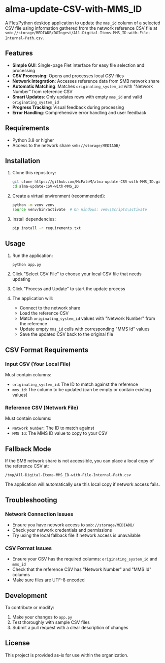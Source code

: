 # alma-update-CSV-with-MMS_ID

A Flet/Python desktop application to update the `mms_id` column of a selected CSV file using information gathered from the network reference CSV file at `smb://storage/MEDIADB/DGIngest/All-Digital-Items-MMS_ID-with-File-Internal-Path.csv`.

## Features

- **Simple GUI**: Single-page Flet interface for easy file selection and processing
- **CSV Processing**: Opens and processes local CSV files
- **Network Integration**: Accesses reference data from SMB network share
- **Automatic Matching**: Matches `originating_system_id` with "Network Number" from reference CSV
- **Smart Updates**: Only updates rows with empty `mms_id` and valid `originating_system_id`
- **Progress Tracking**: Visual feedback during processing
- **Error Handling**: Comprehensive error handling and user feedback

## Requirements

- Python 3.8 or higher
- Access to the network share `smb://storage/MEDIADB/`

## Installation

1. Clone this repository:
   ```bash
   git clone https://github.com/McFateM/alma-update-CSV-with-MMS_ID.git
   cd alma-update-CSV-with-MMS_ID
   ```

2. Create a virtual environment (recommended):
   ```bash
   python -m venv venv
   source venv/bin/activate  # On Windows: venv\Scripts\activate
   ```

3. Install dependencies:
   ```bash
   pip install -r requirements.txt
   ```

## Usage

1. Run the application:
   ```bash
   python app.py
   ```

2. Click "Select CSV File" to choose your local CSV file that needs updating

3. Click "Process and Update" to start the update process

4. The application will:
   - Connect to the network share
   - Load the reference CSV
   - Match `originating_system_id` values with "Network Number" from the reference
   - Update empty `mms_id` cells with corresponding "MMS Id" values
   - Save the updated CSV back to the original file

## CSV Format Requirements

### Input CSV (Your Local File)
Must contain columns:
- `originating_system_id`: The ID to match against the reference
- `mms_id`: The column to be updated (can be empty or contain existing values)

### Reference CSV (Network File)
Must contain columns:
- `Network Number`: The ID to match against
- `MMS Id`: The MMS ID value to copy to your CSV

## Fallback Mode

If the SMB network share is not accessible, you can place a local copy of the reference CSV at:
```
/tmp/All-Digital-Items-MMS_ID-with-File-Internal-Path.csv
```

The application will automatically use this local copy if network access fails.

## Troubleshooting

### Network Connection Issues
- Ensure you have network access to `smb://storage/MEDIADB/`
- Check your network credentials and permissions
- Try using the local fallback file if network access is unavailable

### CSV Format Issues
- Ensure your CSV has the required columns: `originating_system_id` and `mms_id`
- Check that the reference CSV has "Network Number" and "MMS Id" columns
- Make sure files are UTF-8 encoded

## Development

To contribute or modify:

1. Make your changes to `app.py`
2. Test thoroughly with sample CSV files
3. Submit a pull request with a clear description of changes

## License

This project is provided as-is for use within the organization.
